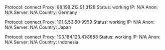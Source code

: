 Protocol: connect
Proxy: 88.198.212.91:3128
Status: working
IP: N/A
Anon: N/A
Server: N/A
Country: Germany

Protocol: connect
Proxy: 101.6.53.90:9999
Status: working
IP: N/A
Anon: N/A
Server: N/A
Country: Japan

Protocol: connect
Proxy: 103.184.123.41:8888
Status: working
IP: N/A
Anon: N/A
Server: N/A
Country: Indonesia

